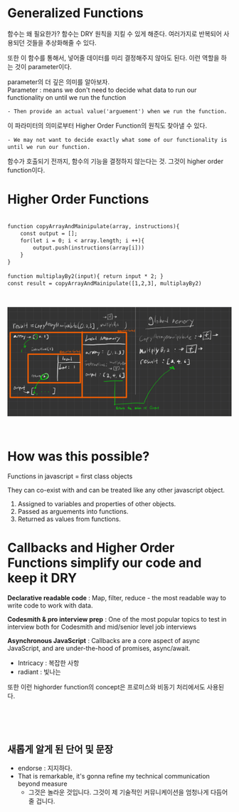 # Generalized Functions

함수는 왜 필요한가?
함수는 DRY 원칙을 지킬 수 있게 해준다.
여러가지로 반복되어 사용되던 것들을 추상화해줄 수 있다.

또한 이 함수를 통해서, 넣어줄 데이터를 미리 결정해주지 않아도 된다.
이런 역할을 하는 것이 parameter이다.

parameter의 더 깊은 의미를 알아보자.  
Parameter : means we don't need to decide what data to run our functionality on until we run the function

    - Then provide an actual value('arguement') when we run the function.

이 파라미터의 의미로부터 Higher Order Function의 원칙도 찾아낼 수 있다.

    - We may not want to decide exactly what some of our functionality is until we run our function.

함수가 호출되기 전까지, 함수의 기능을 결정하지 않는다는 것. 그것이 higher order function이다.

# Higher Order Functions

<pre>
<code>
function copyArrayAndMainipulate(array, instructions){
    const output = [];
    for(let i = 0; i < array.length; i ++){
        output.push(instructions(array[i]))
    }
}

function multiplayBy2(input){ return input * 2; }
const result = copyArrayAndMainipulate([1,2,3], multiplayBy2)

</code>
</pre>

![executionContextOfHighOrderFunction](./Img/IMG_1165.jpg "하이오더 함수의 실행 콘텍스트")

<br>

# How was this possible?

Functions in javascript = first class objects

They can co-exist with and can be treated like any other javascript object.

1. Assigned to variables and properties of other objects.
2. Passed as arguements into functions.
3. Returned as values from functions.

# Callbacks and Higher Order Functions simplify our code and keep it DRY

**Declarative readable code** : Map, filter, reduce - the most readable way to write code to work with data.

**Codesmith & pro interview prep** : One of the most popular topics to test in interview both for Codesmith and mid/senior level job interviews

**Asynchronous JavaScript** : Callbacks are a core aspect of async JavaScript, and are under-the-hood of promises, async/await.

- Intricacy : 복잡한 사항
- radiant : 빛나는
  <br>

또한 이런 highorder function의 concept은 프로미스와 비동기 처리에서도 사용된다.

<br>
<br>
<br>

## 새롭게 알게 된 단어 및 문장

- endorse : 지지하다.
- That is remarkable, it's gonna refine my technical communication beyond measure
  - 그것은 놀라운 것입니다. 그것이 제 기술적인 커뮤니케이션을 엄청나게 다듬어 줄 겁니다.
